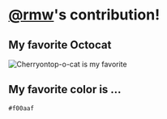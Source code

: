 # [@rmw](https://github.com/rmw)'s contribution!

## My favorite Octocat

![Cherryontop-o-cat is my favorite](https://octodex.github.com/images/cherryontop-o-cat.png)

## My favorite color is ...

`#f00aaf`